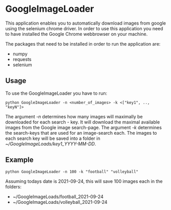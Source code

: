 # GoogleImageLoader

This application enables you to automatically download images from google using the selenium chrome driver.
In order to use this application you need to have installed the Google Chrome webbrowser on your machine.

The packages that need to be installed in order to run the application are:

* numpy
* requests
* selenium

## Usage

To use the GoogleImageLoader you have to run:

`python GoogleImageLoader -n <number_of_images> -k <["key1", .., "keyN"]>`

The argument *-n* determines how many images will maximally be downloaded for each search - key.
It will download the maximal available images from the Google image search-page.
The argument *-k* determines the search-keys that are used for an image-search each.
The images to each search key will be saved into a folder in *~/GoogleImageLoads/key1_YYYY-MM-DD*.

## Example

`python GoogleImageLoader -n 100 -k "football" "volleyball"`

Assuming todays date is 2021-09-24, this will save 100 images each in the folders:

* ~/GoogleImageLoads/football_2021-09-24
* ~/GoogleImageLoads/volleyball_2021-09-24
